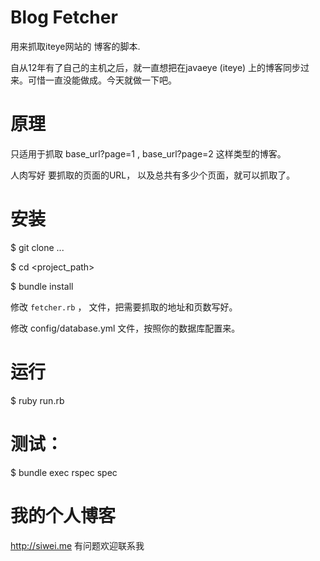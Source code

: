 # Blog Fetcher

用来抓取iteye网站的 博客的脚本.

自从12年有了自己的主机之后，就一直想把在javaeye (iteye) 上的博客同步过来。可惜一直没能做成。今天就做一下吧。

# 原理

只适用于抓取  base_url?page=1  ,  base_url?page=2 这样类型的博客。

人肉写好 要抓取的页面的URL， 以及总共有多少个页面，就可以抓取了。

# 安装

$ git clone ...

$ cd <project_path>

$ bundle install

修改 `fetcher.rb`  ， 文件，把需要抓取的地址和页数写好。

修改 config/database.yml 文件，按照你的数据库配置来。

# 运行

$ ruby run.rb

# 测试：

$ bundle exec rspec spec

# 我的个人博客

http://siwei.me  有问题欢迎联系我
